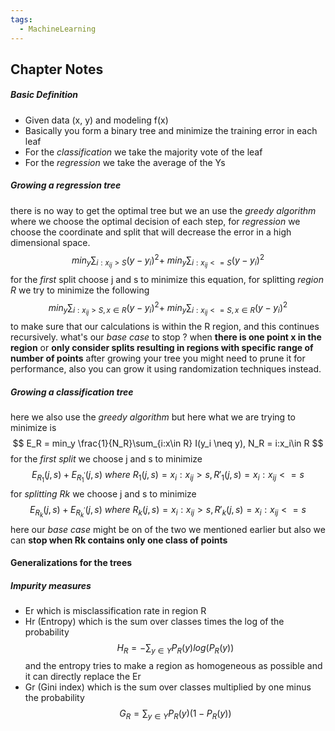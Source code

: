 ```yaml
---
tags:
  - MachineLearning
---
```

## Chapter Notes
##### Basic Definition
* Given data (x, y) and modeling f(x) 
* Basically you form a binary tree and minimize the training error in each leaf
* For the *classification* we take the majority vote of the leaf
* For the *regression* we take the average of the Ys
##### Growing a regression tree
there is no way to get the optimal tree but we an use the *greedy algorithm* where we choose the optimal decision of each step, for *regression* we choose the coordinate and split that will decrease the error in a high dimensional space.
$$
min_y \sum_{i:x_{ij} > S}(y-y_i)^2 +\ min_y \sum_{i:x_{ij} <= S}(y-y_i)^2
$$
for the *first* split choose j and s to minimize this equation, for splitting *region R* we try to minimize the following
$$
min_y \sum_{i:x_{ij} > S,x\in R}(y-y_i)^2 +\ min_y \sum_{i:x_{ij} <= S, x\in R}(y-y_i)^2
$$
to make sure that our calculations is within the R region, and this continues recursively.
what's our *base case* to stop ? when **there is one point x in the region** or **only consider splits resulting in regions with specific range of number of points**
after growing your tree you might need to prune it for performance, also you can grow it using randomization techniques instead.
##### Growing a classification tree
here we also use the *greedy algorithm* but here what we are trying to minimize is
$$
E_R = min_y \frac{1}{N_R}\sum_{i:x\in R} I(y_i \neq y), N_R = i:x_i\in R
$$
for the *first split* we choose j and s to minimize 
$$
E_{R_1}(j, s) + E_{{R_1}^{'}}(j, s)\ where\ {R_1}(j, s) = x_i : x_{ij} > s , {R'_1}(j, s) = x_i : x_{ij} <= s
$$
for *splitting Rk* we choose j and s to minimize
$$
E_{R_k}(j, s) + E_{{R_k}^{'}}(j, s)\ where\ {R_k}(j, s) = x_i : x_{ij} > s , {R'_k}(j, s) = x_i : x_{ij} <= s
$$
here our *base case* might be on of the two we mentioned earlier but also we can **stop when Rk contains only one class of points**
#### Generalizations for the trees
##### Impurity measures
* Er which is misclassification rate in region R
* Hr (Entropy) which is the sum over classes times the log of the probability $$H_R =  - \sum_{y\in Y} P_R(y)log(P_R(y)) $$
and the entropy tries to make a region as homogeneous as possible and it can directly replace the Er 
* Gr (Gini index) which is the sum over classes multiplied by one minus the probability $$G_R = \sum_{y\in Y} P_R(y)(1-P_R(y))$$
